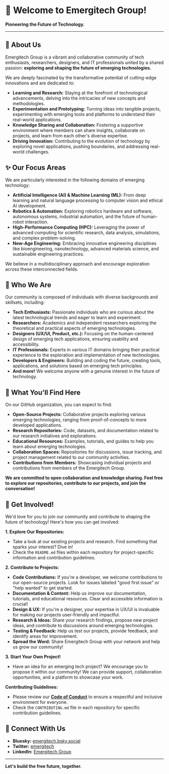 # 👋 Welcome to Emergitech Group!

**Pioneering the Future of Technology.**

---

## 🚀 About Us

Emergitech Group is a vibrant and collaborative community of tech enthusiasts, researchers, designers, and IT professionals united by a shared passion: **exploring and shaping the future of emerging technologies.**

We are deeply fascinated by the transformative potential of cutting-edge innovations and are dedicated to:

* **Learning and Research:**  Staying at the forefront of technological advancements, delving into the intricacies of new concepts and methodologies.
* **Experimentation and Prototyping:**  Turning ideas into tangible projects, experimenting with emerging tools and platforms to understand their real-world applications.
* **Knowledge Sharing and Collaboration:**  Fostering a supportive environment where members can share insights, collaborate on projects, and learn from each other's diverse expertise.
* **Driving Innovation:**  Contributing to the evolution of technology by exploring novel applications, pushing boundaries, and addressing real-world challenges.

## ✨ Our Focus Areas

We are particularly interested in the following domains of emerging technology:

* **Artificial Intelligence (AI) & Machine Learning (ML):**  From deep learning and natural language processing to computer vision and ethical AI development.
* **Robotics & Automation:**  Exploring robotics hardware and software, autonomous systems, industrial automation, and the future of human-robot interaction.
* **High-Performance Computing (HPC):**  Leveraging the power of advanced computing for scientific research, data analysis, simulations, and complex problem-solving.
* **New-Age Engineering:**  Embracing innovative engineering disciplines like bioengineering, nanotechnology, advanced materials science, and sustainable engineering practices.

We believe in a multidisciplinary approach and encourage exploration across these interconnected fields.

## 🤝 Who We Are

Our community is composed of individuals with diverse backgrounds and skillsets, including:

* **Tech Enthusiasts:**  Passionate individuals who are curious about the latest technological trends and eager to learn and experiment.
* **Researchers:**  Academics and independent researchers exploring the theoretical and practical aspects of emerging technologies.
* **Designers (UX/UI, Product, etc.):**  Focusing on the human-centered design of emerging tech applications, ensuring usability and accessibility.
* **IT Professionals:**  Experts in various IT domains bringing their practical experience to the exploration and implementation of new technologies.
* **Developers & Engineers:**  Building and coding the future, creating tools, applications, and solutions based on emerging tech principles.
* **And more!**  We welcome anyone with a genuine interest in the future of technology.

## 📂 What You'll Find Here

On our GitHub organization, you can expect to find:

* **Open-Source Projects:**  Collaborative projects exploring various emerging technologies, ranging from proof-of-concepts to more developed applications.
* **Research Repositories:**  Code, datasets, and documentation related to our research initiatives and explorations.
* **Educational Resources:**  Examples, tutorials, and guides to help you learn about emerging technologies.
* **Collaboration Spaces:**  Repositories for discussions, issue tracking, and project management related to our community activities.
* **Contributions from Members:**  Showcasing individual projects and contributions from members of the Emergitech Group.

**We are committed to open collaboration and knowledge sharing. Feel free to explore our repositories, contribute to our projects, and join the conversation!**

## 🚀 Get Involved!

We'd love for you to join our community and contribute to shaping the future of technology! Here's how you can get involved:

**1. Explore Our Repositories:**

* Take a look at our existing projects and research. Find something that sparks your interest?  Dive in!
* Check the `README.md` files within each repository for project-specific information and contribution guidelines.

**2. Contribute to Projects:**

* **Code Contributions:**  If you're a developer, we welcome contributions to our open-source projects. Look for issues labeled "good first issue" or "help wanted" to get started.
* **Documentation & Content:**  Help us improve our documentation, tutorials, and educational resources. Clear and accessible information is crucial!
* **Design & UX:**  If you're a designer, your expertise in UX/UI is invaluable for making our projects user-friendly and impactful.
* **Research & Ideas:**  Share your research findings, propose new project ideas, and contribute to discussions around emerging technologies.
* **Testing & Feedback:**  Help us test our projects, provide feedback, and identify areas for improvement.
* **Spread the Word:**  Share Emergitech Group with your network and help us grow our community!

**3. Start Your Own Project!**

* Have an idea for an emerging tech project?  We encourage you to propose it within our community! We can provide support, collaboration opportunities, and a platform to showcase your work.

**Contributing Guidelines:**

* Please review our [**Code of Conduct**](CODE_OF_CONDUCT.md) to ensure a respectful and inclusive environment for everyone.
* Check the `CONTRIBUTING.md` file in each repository for specific contribution guidelines.

## 🔗 Connect With Us

* **Bluesky:** [emergitech.bsky.social](https://bsky.app/profile/emergitech.bsky.social)
* **Twitter:** [emergitech](https://x.com/emergitech) 
* **LinkedIn:** [Emergitech Group](https://www.linkedin.com/in/emergitech-group-20362834b/) 

---

**Let's build the free future, together.** 
